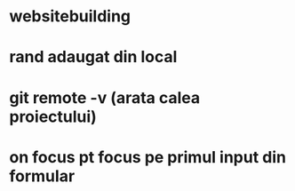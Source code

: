 # websitebuilding
# rand adaugat din local
# git remote -v (arata calea proiectului)
# on focus pt focus pe primul input din formular